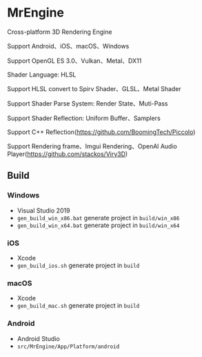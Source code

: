 # MrEngine

Cross-platform 3D Rendering Engine

Support Android、iOS、macOS、Windows

Support OpenGL ES 3.0、Vulkan、Metal、DX11

Shader Language: HLSL

Support HLSL convert to Spirv Shader、GLSL、Metal Shader

Support Shader Parse System: Render State、Muti-Pass

Support Shader Reflection: Uniform Buffer、Samplers

Support C++ Reflection(https://github.com/BoomingTech/Piccolo)

Support Rendering frame、Imgui Rendering、OpenAl Audio Player(https://github.com/stackos/Viry3D)

## Build
### Windows
* Visual Studio 2019
* `gen_build_win_x86.bat` generate project in `build/win_x86`
* `gen_build_win_x64.bat` generate project in `build/win_x64`

### iOS
* Xcode
* `gen_build_ios.sh` generate project in `build`

### macOS
* Xcode
* `gen_build_mac.sh` generate project in `build`

### Android
* Android Studio
* `src/MrEngine/App/Platform/android`


